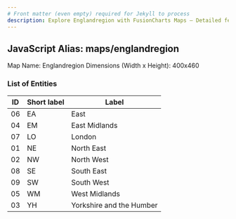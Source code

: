 ```yaml
---
# Front matter (even empty) required for Jekyll to process
description: Explore Englandregion with FusionCharts Maps – Detailed features for seamless integration. Try now & enhance your data visualization today! 
---
```


## JavaScript Alias: maps/englandregion

Map Name: Englandregion
Dimensions (Width x Height): 400x460





### List of Entities

ID | Short label | Label
---|---|---|
06|EA|East
04|EM|East Midlands
07|LO|London
01|NE|North East
02|NW|North West
08|SE|South East
09|SW|South West
05|WM|West Midlands
03|YH|Yorkshire and the Humber

